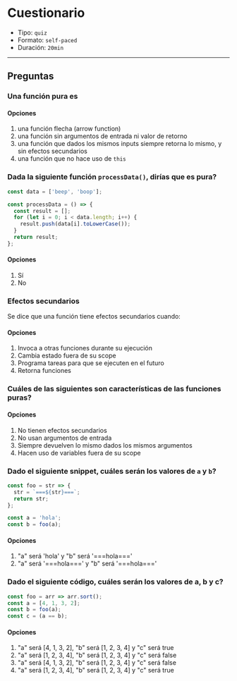 # Cuestionario

* Tipo: `quiz`
* Formato: `self-paced`
* Duración: `20min`

***

## Preguntas

### Una función pura es

#### Opciones

1. una función flecha (arrow function)
2. una función sin argumentos de entrada ni valor de retorno
3. una función que dados los mismos inputs siempre retorna lo mismo, y sin
   efectos secundarios
4. una función que no hace uso de `this`

<solution style="display:none;">3</solution>

### Dada la siguiente función `processData()`, dirías que es pura?

```js
const data = ['beep', 'boop'];

const processData = () => {
  const result = [];
  for (let i = 0; i < data.length; i++) {
    result.push(data[i].toLowerCase());
  }
  return result;
};
```

#### Opciones

1. Sí
2. No

<solution style="display:none;">2</solution>

### Efectos secundarios

Se dice que una función tiene efectos secundarios cuando:

#### Opciones

1. Invoca a otras funciones durante su ejecución
2. Cambia estado fuera de su scope
3. Programa tareas para que se ejecuten en el futuro
4. Retorna funciones

<solution style="display:none;">2</solution>

### Cuáles de las siguientes son características de las funciones puras?

#### Opciones

1. No tienen efectos secundarios
2. No usan argumentos de entrada
3. Siempre devuelven lo mismo dados los mismos argumentos
4. Hacen uso de variables fuera de su scope

<solution style="display:none;">1,3</solution>

### Dado el siguiente snippet, cuáles serán los valores de `a` y `b`?

```js
const foo = str => {
  str = `===${str}===`;
  return str;
};

const a = 'hola';
const b = foo(a);
```

#### Opciones

1. "a" será 'hola' y "b" será '===hola==='
2. "a" será '===hola===' y "b" será '===hola==='

<solution style="display:none;">1</solution>

### Dado el siguiente código, cuáles serán los valores de a, b y c?

```js
const foo = arr => arr.sort();
const a = [4, 1, 3, 2];
const b = foo(a);
const c = (a == b);
```

#### Opciones

1. "a" será [4, 1, 3, 2], "b" será [1, 2, 3, 4] y "c" será true
2. "a" será [1, 2, 3, 4], "b" será [1, 2, 3, 4] y "c" será false
3. "a" será [4, 1, 3, 2], "b" será [1, 2, 3, 4] y "c" será false
4. "a" será [1, 2, 3, 4], "b" será [1, 2, 3, 4] y "c" será true

<solution style="display:none;">4</solution>
